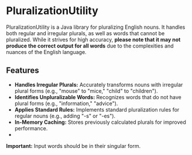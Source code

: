 # PluralizationUtility

PluralizationUtility is a Java library for pluralizing English nouns. It handles both regular and irregular plurals, as well as words that cannot be pluralized. While it strives for high accuracy, **please note that it may not produce the correct output for all words** due to the complexities and nuances of the English language.


## Features

* **Handles Irregular Plurals:** Accurately transforms nouns with irregular plural forms (e.g., "mouse" to "mice," "child" to "children").
* **Identifies Unpluralizable Words:** Recognizes words that do not have plural forms (e.g., "information," "advice").
* **Applies Standard Rules:** Implements standard pluralization rules for regular nouns (e.g., adding "-s" or "-es").
* **In-Memory Caching:** Stores previously calculated plurals for improved performance.
* 
**Important:** Input words should be in their singular form.
